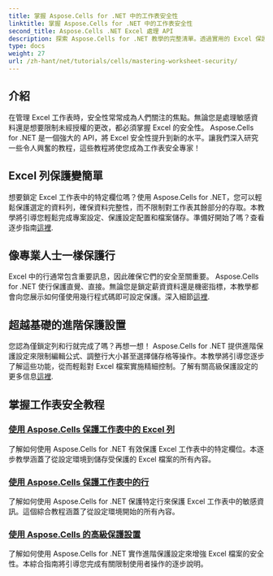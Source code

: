 ```yaml
---
title: 掌握 Aspose.Cells for .NET 中的工作表安全性
linktitle: 掌握 Aspose.Cells for .NET 中的工作表安全性
second_title: Aspose.Cells .NET Excel 處理 API
description: 探索 Aspose.Cells for .NET 教學的完整清單。透過實用的 Excel 保護逐步指南來學習掌握工作表安全性。
type: docs
weight: 27
url: /zh-hant/net/tutorials/cells/mastering-worksheet-security/
---
```

## 介紹

在管理 Excel 工作表時，安全性常常成為人們關注的焦點。無論您是處理敏感資料還是想要限制未經授權的更改，都必須掌握 Excel 的安全性。 Aspose.Cells for .NET 是一個強大的 API，將 Excel 安全性提升到新的水平。讓我們深入研究一些令人興奮的教程，這些教程將使您成為工作表安全專家！

## Excel 列保護變簡單  
想要鎖定 Excel 工作表中的特定欄位嗎？使用 Aspose.Cells for .NET，您可以輕鬆保護選定的資料列，確保資料完整性，而不限制對工作表其餘部分的存取。本教學將引導您輕鬆完成專案設定、保護設定配置和檔案儲存。準備好開始了嗎？查看逐步指南[這裡](./excel-column-protection/).

## 像專業人士一樣保護行  
Excel 中的行通常包含重要訊息，因此確保它們的安全至關重要。 Aspose.Cells for .NET 使行保護直覺、直接。無論您是鎖定薪資資料還是機密指標，本教學都會向您展示如何僅使用幾行程式碼即可設定保護。深入細節[這裡](./protecting-rows/).

## 超越基礎的進階保護設置  
您認為僅鎖定列和行就完成了嗎？再想一想！ Aspose.Cells for .NET 提供進階保護設定來限制編輯公式、調整行大小甚至選擇儲存格等操作。本教學將引導您逐步了解這些功能，從而輕鬆對 Excel 檔案實施精細控制。了解有關高級保護設定的更多信息[這裡](./advanced-protection-settings/).

## 掌握工作表安全教程
### [使用 Aspose.Cells 保護工作表中的 Excel 列](./excel-column-protection/)
了解如何使用 Aspose.Cells for .NET 有效保護 Excel 工作表中的特定欄位。本逐步教學涵蓋了從設定環境到儲存受保護的 Excel 檔案的所有內容。
### [使用 Aspose.Cells 保護工作表中的行](./protecting-rows/)
了解如何使用 Aspose.Cells for .NET 保護特定行來保護 Excel 工作表中的敏感資訊。這個綜合教程涵蓋了從設定環境開始的所有內容。
### [使用 Aspose.Cells 的高級保護設置](./advanced-protection-settings/)
了解如何使用 Aspose.Cells for .NET 實作進階保護設定來增強 Excel 檔案的安全性。本綜合指南將引導您完成有關限制使用者操作的逐步說明。